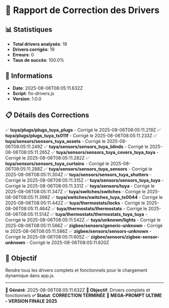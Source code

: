 # 🔧 Rapport de Correction des Drivers

## 📊 Statistiques

- **Total drivers analysés**: 19
- **Drivers corrigés**: 19
- **Erreurs**: 0
- **Taux de succès**: 100.0%

## 📅 Informations

- **Date**: 2025-08-06T08:05:11.632Z
- **Script**: fix-drivers.js
- **Version**: 1.0.0

## 📋 Détails des Corrections

✅ **tuya/plugs/plugs_tuya_plugs** - Corrigé le 2025-08-06T08:05:11.219Z
✅ **tuya/plugs/plugs_tuya_ts011f** - Corrigé le 2025-08-06T08:05:11.233Z
✅ **tuya/sensors/sensors_tuya_assets** - Corrigé le 2025-08-06T08:05:11.249Z
✅ **tuya/sensors/sensors_tuya_blinds** - Corrigé le 2025-08-06T08:05:11.265Z
✅ **tuya/sensors/sensors_tuya_covers_tuya_tuya** - Corrigé le 2025-08-06T08:05:11.282Z
✅ **tuya/sensors/sensors_tuya_curtains** - Corrigé le 2025-08-06T08:05:11.288Z
✅ **tuya/sensors/sensors_tuya_sensors** - Corrigé le 2025-08-06T08:05:11.304Z
✅ **tuya/sensors/sensors_tuya_shutters** - Corrigé le 2025-08-06T08:05:11.315Z
✅ **tuya/sensors/sensors_tuya_tuya** - Corrigé le 2025-08-06T08:05:11.331Z
✅ **tuya/sensors/tuya** - Corrigé le 2025-08-06T08:05:11.347Z
✅ **tuya/switches/switches** - Corrigé le 2025-08-06T08:05:11.399Z
✅ **tuya/switches/switches_tuya_ts0044** - Corrigé le 2025-08-06T08:05:11.442Z
✅ **tuya/thermostats/locks** - Corrigé le 2025-08-06T08:05:11.464Z
✅ **tuya/thermostats/thermostats** - Corrigé le 2025-08-06T08:05:11.514Z
✅ **tuya/thermostats/thermostats_tuya_tuya** - Corrigé le 2025-08-06T08:05:11.542Z
✅ **tuya/unknown/lights** - Corrigé le 2025-08-06T08:05:11.566Z
✅ **zigbee/sensors/generic-unknown** - Corrigé le 2025-08-06T08:05:11.586Z
✅ **zigbee/sensors/sensors-unknown** - Corrigé le 2025-08-06T08:05:11.605Z
✅ **zigbee/sensors/zigbee-sensor-unknown** - Corrigé le 2025-08-06T08:05:11.620Z

## 🎯 Objectif

Rendre tous les drivers complets et fonctionnels pour le chargement dynamique dans app.js.

---
**📅 Généré**: 2025-08-06T08:05:11.632Z
**🎯 Objectif**: Drivers complets et fonctionnels
**✅ Statut**: **CORRECTION TERMINÉE**
**🚀 MEGA-PROMPT ULTIME - VERSION FINALE 2025**